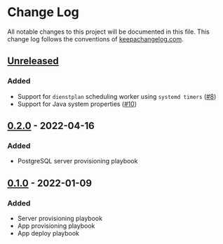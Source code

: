 # Change Log

All notable changes to this project will be documented in this
file. This change log follows the conventions of
[keepachangelog.com](http://keepachangelog.com/).

## [Unreleased]

### Added

- Support for `dienstplan` scheduling worker using `systemd timers`
  ([#8](https://github.com/pilosus/dienstplan-deploy/issues/8))
- Support for Java system properties
  ([#10](https://github.com/pilosus/dienstplan-deploy/issues/10))

## [0.2.0] - 2022-04-16

### Added
- PostgreSQL server provisioning playbook

## [0.1.0] - 2022-01-09

### Added
- Server provisioning playbook
- App provisioning playbook
- App deploy playbook

[Unreleased]: https://github.com/pilosus/dienstplan/compare/0.3.0...HEAD
[0.3.0]: https://github.com/pilosus/dienstplan/compare/0.2.0...0.3.0
[0.2.0]: https://github.com/pilosus/dienstplan/compare/0.1.0...0.2.0
[0.1.0]: https://github.com/pilosus/dienstplan/compare/0.0.0...0.1.0
